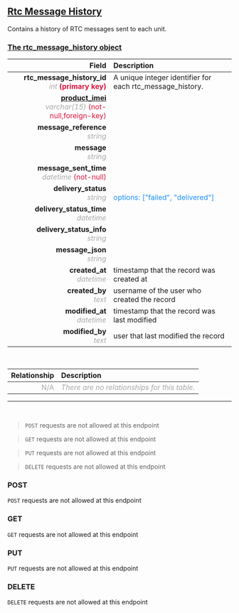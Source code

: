 ## <u>Rtc Message History</u>
Contains a history of RTC messages sent to each unit.


### <u>The rtc_message_history object</u>

Field | Description
------:|:------------
__rtc_message_history_id__ <br><font color="DarkGray">_int_</font> <font color="Crimson">__(primary key)__</font> | A unique integer identifier for each rtc_message_history.
__<a href="/#product">product_imei</a>__ <br><font color="DarkGray">_varchar(15)_</font> <font color="Crimson">(not-null,foreign-key)</font> | 
__message_reference__ <br><font color="DarkGray">_string_</font> <font color="Crimson"></font> | 
__message__ <br><font color="DarkGray">_string_</font> <font color="Crimson"></font> | 
__message_sent_time__ <br><font color="DarkGray">_datetime_</font> <font color="Crimson">(not-null)</font> | 
__delivery_status__ <br><font color="DarkGray">_string_</font> <font color="Crimson"></font> | <br><font color="DodgerBlue">options: ["failed", "delivered"]</font>
__delivery_status_time__ <br><font color="DarkGray">_datetime_</font> <font color="Crimson"></font> | 
__delivery_status_info__ <br><font color="DarkGray">_string_</font> <font color="Crimson"></font> | 
__message_json__ <br><font color="DarkGray">_string_</font> <font color="Crimson"></font> | 
__created_at__  <br><font color="DarkGray">_datetime_</font> | timestamp that the record was created at
__created_by__  <br><font color="DarkGray">_text_</font>| username of the user who created the record
__modified_at__ <br><font color="DarkGray">_datetime_</font>| timestamp that the record was last modified
__modified_by__ <br><font color="DarkGray">_text_</font>| user that last modified the record

<br>

Relationship | Description
-------------:|:------------
<font color="DarkGray">N/A</font> | <font color="DarkGray">_There are no relationships for this table._</font>

<hr>
<br>

> `POST` requests are not allowed at this endpoint

> `GET` requests are not allowed at this endpoint

> `PUT` requests are not allowed at this endpoint

> `DELETE` requests are not allowed at this endpoint



### POST
`POST` requests are not allowed at this endpoint

 ### GET
`GET` requests are not allowed at this endpoint

### PUT
`PUT` requests are not allowed at this endpoint

### DELETE
`DELETE` requests are not allowed at this endpoint



    